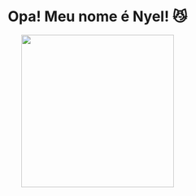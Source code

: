<h1 align="center">
Opa! Meu nome é Nyel!  😼
</h1>
<p align="center">
<img width="300px" src="https://64.media.tumblr.com/b61514ab8808e411d16e78e56e370948/tumblr_nljbs6oe4T1shdhdjo1_540.gif">
</p>

